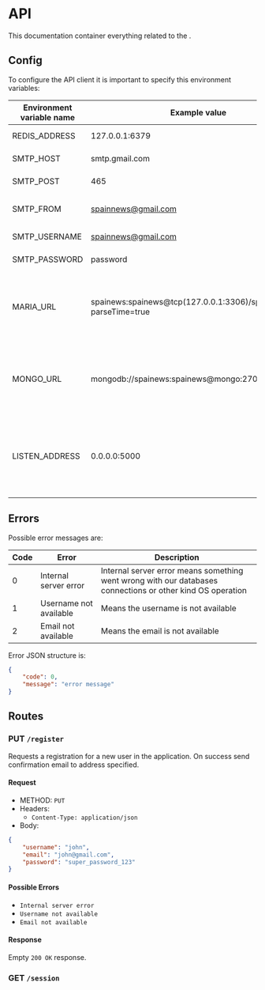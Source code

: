 # API

This documentation container everything related to the .

## Config

To configure the API client it is important to specify this environment variables:

| Environment variable name | Example value                                                | Description                                                  |
| ------------------------- | ------------------------------------------------------------ | ------------------------------------------------------------ |
| REDIS_ADDRESS             | 127.0.0.1:6379                                               | Address of the redis server                                  |
| SMTP_HOST                 | smtp.gmail.com                                               | Host of the SMTP server                                      |
| SMTP_POST                 | 465                                                          | Port of the SMTP server                                      |
| SMTP_FROM                 | spainnews@gmail.com                                          | From email to be used by the client.                         |
| SMTP_USERNAME             | spainnews@gmail.com                                          | SMTP Username                                                |
| SMTP_PASSWORD             | password                                                     | SMTP password                                                |
| MARIA_URL                 | spainews:spainews@tcp(127.0.0.1:3306)/spainews?parseTime=true | This is the URL specified in [The library documentation](https://github.com/go-sql-driver/mysql) used to connect to the MariaDB |
| MONGO_URL                 | mongodb://spainews:spainews@mongo:27017/spainews             | This is the URL specified in [The library documentation](https://github.com/mongodb/mongo-go-driver) used to connect to the MongoDB |
| LISTEN_ADDRESS            | 0.0.0.0:5000                                                 | This is address that the application is going to use for listening and accepting incoming connections |

## Errors

Possible error messages are:

| Code | Error                  | Description                                                  |
| ---- | ---------------------- | ------------------------------------------------------------ |
| 0    | Internal server error  | Internal server error means something went wrong with our databases connections or other kind OS operation |
| 1    | Username not available | Means the username is not available                          |
| 2    | Email not available    | Means the email is not available                             |

Error JSON structure is:

```json
{
    "code": 0,
    "message": "error message"
}
```



## Routes

### PUT `/register`

Requests a registration for a new user in the application. On success send confirmation email to address specified.

#### Request

- METHOD: `PUT`
- Headers:
  - `Content-Type: application/json`
- Body:

```json
{
    "username": "john",
    "email": "john@gmail.com",
    "password": "super_password_123"
}
```

#### Possible Errors

- `Internal server error`
- `Username not available`
- `Email not available`

#### Response

Empty `200 OK` response.

### GET `/session`